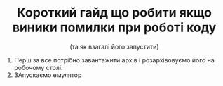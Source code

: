 <div align="center">
  <h1>Короткий гайд що робити якщо виники помилки при роботі коду</h1>
  <p>(та як взагалі його запустити)</p>
</div>

1. Перш за все потрібно завантажити архів і розархівовуємо його на робочому столі.
2. ЗАпускаємо емулятор

